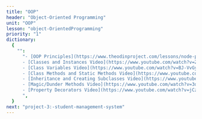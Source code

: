 ```yaml
---
title: "OOP"
header: "Object-Oriented Programming"
unit: "OOP"
lesson: "object-OrientedProgramming"
priority: "1"
dictionary:
  {
    "":
      "- [OOP Principles](https://www.theodinproject.com/lessons/node-path-javascript-oop-principles)\n
      - [Classes and Instances Video](https://www.youtube.com/watch?v=ZDa-Z5JzLYM)\n
      - [Class Variables Video](https://www.youtube.com/watch?v=BJ-VvGyQxho)\n
      - [Class Methods and Static Methods Video](https://www.youtube.com/watch?v=rq8cL2XMM5M)\n
      - [Inheritance and Creating Subclasses Video](https://www.youtube.com/watch?v=RSl87lqOXDE)\n
      - [Magic/Dunder Methods Video](https://www.youtube.com/watch?v=3ohzBxoFHAY)\n
      - [Property Decorators Video](https://www.youtube.com/watch?v=jCzT9XFZ5bw)\n
      ",
  }
next: "project-3:-student-management-system"
---
```

